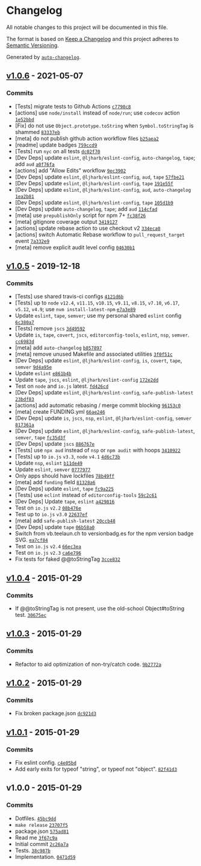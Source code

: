 # Changelog

All notable changes to this project will be documented in this file.

The format is based on [Keep a Changelog](https://keepachangelog.com/en/1.0.0/)
and this project adheres to [Semantic Versioning](https://semver.org/spec/v2.0.0.html).

Generated by [`auto-changelog`](https://github.com/CookPete/auto-changelog).

## [v1.0.6](https://github.com/inspect-js/is-string/compare/v1.0.5...v1.0.6) - 2021-05-07

### Commits

- [Tests] migrate tests to Github Actions [`c7790c8`](https://github.com/inspect-js/is-string/commit/c7790c89e5077251fe7ca32ac29eeee02f1b2751)
- [actions] use `node/install` instead of `node/run`; use `codecov` action [`1e52bbd`](https://github.com/inspect-js/is-string/commit/1e52bbd19b1608f6932c0335d9981824584c3186)
- [Fix] do not use `Object.prototype.toString` when `Symbol.toStringTag` is shammed [`83337eb`](https://github.com/inspect-js/is-string/commit/83337ebf55308b7bb9c1befae420760e0f8d8016)
- [meta] do not publish github action workflow files [`b25aea2`](https://github.com/inspect-js/is-string/commit/b25aea2e8a53ed9e9090cf96481590cdc00a0957)
- [readme] update badges [`759ccd9`](https://github.com/inspect-js/is-string/commit/759ccd94de4a2000231a179f91af6b5c12c11e00)
- [Tests] run `nyc` on all tests [`dc02f70`](https://github.com/inspect-js/is-string/commit/dc02f7080c355f0d24368c1622db09f7cc30cdbd)
- [Dev Deps] update `eslint`, `@ljharb/eslint-config`, `auto-changelog`, `tape`; add `aud` [`a0f76fa`](https://github.com/inspect-js/is-string/commit/a0f76fa1990bb580948f9e2daa89bdcda3fae7f0)
- [actions] add "Allow Edits" workflow [`9ec3902`](https://github.com/inspect-js/is-string/commit/9ec390295b4faef7744d2b579c1050be66168cb7)
- [Dev Deps] update `eslint`, `@ljharb/eslint-config`, `aud`, `tape` [`57fbe21`](https://github.com/inspect-js/is-string/commit/57fbe215da83a3b601855a9c6543ad1a96de5702)
- [Dev Deps] update `eslint`, `@ljharb/eslint-config`, `tape` [`191e55f`](https://github.com/inspect-js/is-string/commit/191e55ff1fa782654ffcce2df922e23345b56690)
- [Dev Deps] update `eslint`, `@ljharb/eslint-config`, `aud`, `auto-changelog` [`1ea2b81`](https://github.com/inspect-js/is-string/commit/1ea2b81e866775a7890e75c44c742204124aa354)
- [Dev Deps] update `eslint`, `@ljharb/eslint-config`, `tape` [`105d1b9`](https://github.com/inspect-js/is-string/commit/105d1b9851e366ef23c2a27d4064e0d36da25939)
- [Dev Deps] update `auto-changelog`, `tape`; add `aud` [`114cfad`](https://github.com/inspect-js/is-string/commit/114cfad854d8860421f847cd99a3bdb8ef1353dc)
- [meta] use `prepublishOnly` script for npm 7+ [`fc38f26`](https://github.com/inspect-js/is-string/commit/fc38f26adb486f50880c5771d145ab2bffb6247a)
- [meta] gitignore coverage output [`3419127`](https://github.com/inspect-js/is-string/commit/34191278f1fa09ba4da801a6fd7a32e31050e759)
- [actions] update rebase action to use checkout v2 [`334eca0`](https://github.com/inspect-js/is-string/commit/334eca02d40f4cf7dc15a8e7d5ff06852028abb5)
- [actions] switch Automatic Rebase workflow to `pull_request_target` event [`7a332e9`](https://github.com/inspect-js/is-string/commit/7a332e963f1ab717fafa671e0fa8a1b20c53d861)
- [meta] remove explicit audit level config [`04630b1`](https://github.com/inspect-js/is-string/commit/04630b1b535084322ddeae8efb79a8810d7cf325)

## [v1.0.5](https://github.com/inspect-js/is-string/compare/v1.0.4...v1.0.5) - 2019-12-18

### Commits

- [Tests] use shared travis-ci configs [`4121d6b`](https://github.com/inspect-js/is-string/commit/4121d6b168ae1d54a81791ee6877f9813cab6253)
- [Tests] up to `node` `v12.4`, `v11.15`, `v10.15`, `v9.11`, `v8.15`, `v7.10`, `v6.17`, `v5.12`, `v4.9`; use `nvm install-latest-npm` [`e7a3e89`](https://github.com/inspect-js/is-string/commit/e7a3e89ccb9638d73f45dbcb2a42e509bd3153c4)
- Update `eslint`, `tape`, `semver`; use my personal shared `eslint` config [`6c380a7`](https://github.com/inspect-js/is-string/commit/6c380a70011714370e754fa0df95f56cdcaa3e60)
- [Tests] remove `jscs` [`3d49592`](https://github.com/inspect-js/is-string/commit/3d49592b9880fcb1a23b67286445281131a553e3)
- Update 	`is`, `tape`, `covert`, `jscs`, `editorconfig-tools`, `eslint`, `nsp`, `semver`. [`cc6983d`](https://github.com/inspect-js/is-string/commit/cc6983d06bc98f4ae9b7c9439d5d73c7318d8acd)
- [meta] add `auto-changelog` [`b857897`](https://github.com/inspect-js/is-string/commit/b85789723ce3a7064536598e0fcdd495257c6134)
- [meta] remove unused Makefile and associated utilities [`3f0f51c`](https://github.com/inspect-js/is-string/commit/3f0f51cbae1f97dbe1466eee88d105b3df0d2f0a)
- [Dev Deps] update `eslint`, `@ljharb/eslint-config`, `is`, `covert`, `tape`, `semver` [`9d4a95e`](https://github.com/inspect-js/is-string/commit/9d4a95e4473fe8195501878525b5af5948aa45c9)
- Update `eslint` [`e861b4b`](https://github.com/inspect-js/is-string/commit/e861b4bc71f5390670aebdff91119a1f8aeeb88a)
- Update `tape`, `jscs`, `eslint`, `@ljharb/eslint-config` [`172e2dd`](https://github.com/inspect-js/is-string/commit/172e2dd1a0b9eb042bcb9a80ff5e774a90ff0695)
- Test on `node` and `io.js` latest. [`fd426cd`](https://github.com/inspect-js/is-string/commit/fd426cd18b22b0d0e1731598125393dcfe0c5704)
- [Dev Deps] update `eslint`, `@ljharb/eslint-config`, `safe-publish-latest` [`23bdf83`](https://github.com/inspect-js/is-string/commit/23bdf83cf42138eba09f45bd0b040b069f9839d4)
- [actions] add automatic rebasing / merge commit blocking [`96153c0`](https://github.com/inspect-js/is-string/commit/96153c0d687a7fda2261f4c02add5d0b41e8aed7)
- [meta] create FUNDING.yml [`66ae246`](https://github.com/inspect-js/is-string/commit/66ae246d6cdaa4ccbc21f7c144b672139b8ccef6)
- [Dev Deps] update `is`, `jscs`, `nsp`, `eslint`, `@ljharb/eslint-config`, `semver` [`817361a`](https://github.com/inspect-js/is-string/commit/817361a9673cd1ec9854b52578a980159f7d8701)
- [Dev Deps] update `eslint`, `@ljharb/eslint-config`, `safe-publish-latest`, `semver`, `tape` [`fc35d3f`](https://github.com/inspect-js/is-string/commit/fc35d3feb40921bb22e1639903cb7f2fab77814b)
- [Dev Deps] update `jscs` [`886767e`](https://github.com/inspect-js/is-string/commit/886767e04e5ad59ac0bc926a87233cc8546c8b4f)
- [Tests] use `npx aud` instead of `nsp` or `npm audit` with hoops [`3410922`](https://github.com/inspect-js/is-string/commit/341092203c11a3b92eee55a7ecb7b8265e8fcecd)
- [Tests] up to `io.js` `v3.3`, `node` `v4.1` [`4d6c73b`](https://github.com/inspect-js/is-string/commit/4d6c73b507bcd39050ef71e554069f72fc5b222a)
- Update `nsp`, `eslint` [`b11de49`](https://github.com/inspect-js/is-string/commit/b11de4910beee1ffe1e67fbe25ec6707ca796b27)
- Update `eslint`, `semver` [`0777977`](https://github.com/inspect-js/is-string/commit/0777977757a85a1db75831d03a14b4b1fde05d7e)
- Only apps should have lockfiles [`78b49ff`](https://github.com/inspect-js/is-string/commit/78b49ffd04d4cd8c57d9e7b485421fbf3641b41b)
- [meta] add `funding` field [`81328a6`](https://github.com/inspect-js/is-string/commit/81328a6ef3eee989164127e4c0c82f1da73d3567)
- [Dev Deps] update `eslint`, `tape` [`fc9a225`](https://github.com/inspect-js/is-string/commit/fc9a225b27935f7c9c2704281d7fddd3614d3cb8)
- [Tests] use `eclint` instead of `editorconfig-tools` [`59c2c61`](https://github.com/inspect-js/is-string/commit/59c2c610dbd8e8ca1e4aa3fa9c9f93205cab9b07)
- [Dev Deps] Update `tape`, `eslint` [`a429816`](https://github.com/inspect-js/is-string/commit/a429816688e23c81948b4ae72324c26c27849b7c)
- Test on `io.js` `v2.2` [`08b476e`](https://github.com/inspect-js/is-string/commit/08b476ed0734a70e3091c04ddd2f173a2df21eb2)
- Test up to `io.js` `v3.0` [`22637ef`](https://github.com/inspect-js/is-string/commit/22637ef9e0030533df85cf1992fc099a88b1924c)
- [meta] add `safe-publish-latest` [`20ccb48`](https://github.com/inspect-js/is-string/commit/20ccb48fd85f0245eb893507d00003090da020d0)
- [Dev Deps] update `tape` [`06b58a0`](https://github.com/inspect-js/is-string/commit/06b58a048c2a820e5611ad2bd9ddfbe893295a57)
- Switch from vb.teelaun.ch to versionbadg.es for the npm version badge SVG. [`ea7cf84`](https://github.com/inspect-js/is-string/commit/ea7cf849b952c924d1687a302098251a7b827c80)
- Test on `io.js` `v2.4` [`66ec3ea`](https://github.com/inspect-js/is-string/commit/66ec3ea390b364583a792799b53857fd186ccc88)
- Test on `io.js` `v2.3` [`ca6e796`](https://github.com/inspect-js/is-string/commit/ca6e796f16ec433b88962162fde8012f28e18f1e)
- Fix tests for faked @@toStringTag [`3cce832`](https://github.com/inspect-js/is-string/commit/3cce8329133dfd233987359df151018b3b136be1)

## [v1.0.4](https://github.com/inspect-js/is-string/compare/v1.0.3...v1.0.4) - 2015-01-29

### Commits

- If @@toStringTag is not present, use the old-school Object#toString test. [`30675ec`](https://github.com/inspect-js/is-string/commit/30675ecb5c5cc43873918661a414a1d0f8b77325)

## [v1.0.3](https://github.com/inspect-js/is-string/compare/v1.0.2...v1.0.3) - 2015-01-29

### Commits

- Refactor to aid optimization of non-try/catch code. [`9b2772a`](https://github.com/inspect-js/is-string/commit/9b2772abe09ba8cbaa631322cc226ee906d2db22)

## [v1.0.2](https://github.com/inspect-js/is-string/compare/v1.0.1...v1.0.2) - 2015-01-29

### Commits

- Fix broken package.json [`dc921d3`](https://github.com/inspect-js/is-string/commit/dc921d332b64e4041162f04e4712b0dc687863a5)

## [v1.0.1](https://github.com/inspect-js/is-string/compare/v1.0.0...v1.0.1) - 2015-01-29

### Commits

- Fix eslint config. [`c4e05bd`](https://github.com/inspect-js/is-string/commit/c4e05bd171da6002d432e451fd48912db8b048e0)
- Add early exits for typeof "string", or typeof not "object". [`82f41d3`](https://github.com/inspect-js/is-string/commit/82f41d36a599bc6a06152792c84c7683e412c513)

## v1.0.0 - 2015-01-29

### Commits

- Dotfiles. [`45bc9dd`](https://github.com/inspect-js/is-string/commit/45bc9dd60201722344986a6c7536be9ea9ccefbf)
- `make release` [`23707f5`](https://github.com/inspect-js/is-string/commit/23707f5ecfdf00afb0e57c06ac07f7f49cdeb606)
- package.json [`575ad81`](https://github.com/inspect-js/is-string/commit/575ad811c61b156cfbcc60ff61947183c6ebe6a2)
- Read me [`3f67c9a`](https://github.com/inspect-js/is-string/commit/3f67c9a0725f811845d38646a19322895cd03981)
- Initial commit [`2c26a7a`](https://github.com/inspect-js/is-string/commit/2c26a7a2e41dec77be2c59d5847f29a6ab7c0b29)
- Tests. [`38c987b`](https://github.com/inspect-js/is-string/commit/38c987b8513b0ac03b0897e0fce7de8135d4ee0f)
- Implementation. [`0471d59`](https://github.com/inspect-js/is-string/commit/0471d59078d7f3f77619913ec21c57c0af27114c)
